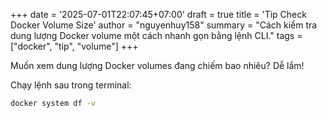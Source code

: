 +++
date = '2025-07-01T22:07:45+07:00'
draft = true
title = 'Tip Check Docker Volume Size'
author = "nguyenhuy158"
summary = "Cách kiểm tra dung lượng Docker volume một cách nhanh gọn bằng lệnh CLI."
tags = ["docker", "tip", "volume"]
+++

Muốn xem dung lượng Docker volumes đang chiếm bao nhiêu? Dễ lắm!

Chạy lệnh sau trong terminal:

```bash
docker system df -v
```